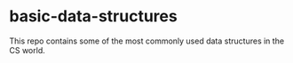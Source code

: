 # basic-data-structures
This repo contains some of the most commonly used data structures in the CS world.
